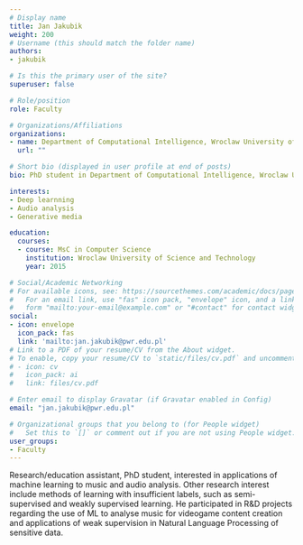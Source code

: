 ```yaml
---
# Display name
title: Jan Jakubik
weight: 200
# Username (this should match the folder name)
authors:
- jakubik

# Is this the primary user of the site?
superuser: false

# Role/position
role: Faculty

# Organizations/Affiliations
organizations:
- name: Department of Computational Intelligence, Wroclaw University of Science and Technology
  url: ""

# Short bio (displayed in user profile at end of posts)
bio: PhD student in Department of Computational Intelligence, Wroclaw University of Science and Technology

interests:
- Deep learnning
- Audio analysis
- Generative media 

education:
  courses:
  - course: MsC in Computer Science
    institution: Wroclaw University of Science and Technology
    year: 2015

# Social/Academic Networking
# For available icons, see: https://sourcethemes.com/academic/docs/page-builder/#icons
#   For an email link, use "fas" icon pack, "envelope" icon, and a link in the
#   form "mailto:your-email@example.com" or "#contact" for contact widget.
social:
- icon: envelope
  icon_pack: fas
  link: 'mailto:jan.jakubik@pwr.edu.pl'
# Link to a PDF of your resume/CV from the About widget.
# To enable, copy your resume/CV to `static/files/cv.pdf` and uncomment the lines below.
# - icon: cv
#   icon_pack: ai
#   link: files/cv.pdf

# Enter email to display Gravatar (if Gravatar enabled in Config)
email: "jan.jakubik@pwr.edu.pl"

# Organizational groups that you belong to (for People widget)
#   Set this to `[]` or comment out if you are not using People widget.
user_groups:
- Faculty
---
```

Research/education assistant, PhD student, interested in applications of machine learning to music and audio analysis. Other research interest include methods of learning with insufficient labels, such as semi-supervised and weakly supervised learning. He participated in R&D projects regarding the use of ML to analyse music for videogame content creation and applications of weak supervision in Natural Language Processing of sensitive data.
